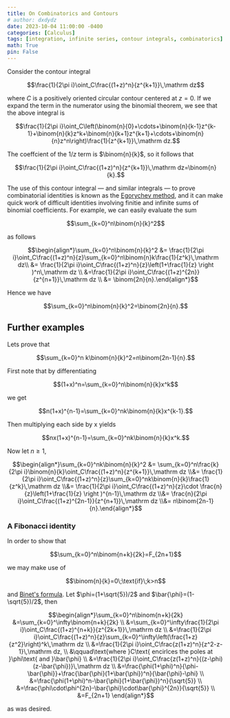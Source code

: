 ```yaml
---
title: On Combinatorics and Contours
# author: dxdydz
date: 2023-10-04 11:00:00 -0400
categories: [Calculus]
tags: [integration, infinite series, contour integrals, combinatorics]
math: True
pin: False
---
```


Consider the contour integral

$$\frac{1}{2\pi i}\oint_C\frac{(1+z)^n}{z^{k+1}}\,\mathrm dz$$

where $C$ is a positively oriented circular contour centered at $z=0$. If we expand the term in the numerator using the binomial theorem, we see that the above integral is

$$\frac{1}{2\pi i}\oint_C\left(\binom{n}{0}+\cdots+\binom{n}{k-1}z^{k-1}+\binom{n}{k}z^k+\binom{n}{k+1}z^{k+1}+\cdots+\binom{n}{n}z^n\right)\frac{1}{z^{k+1}}\,\mathrm dz.$$

The coeffcient of the $1/z$ term is $\binom{n}{k}$, so it follows that

$$\frac{1}{2\pi i}\oint_C\frac{(1+z)^n}{z^{k+1}}\,\mathrm dz=\binom{n}{k}.$$

The use of this contour integral &#8212; and similar integrals &#8212; to prove combinatorial identities is known as the [Egorychev method](https://en.wikipedia.org/wiki/Egorychev_method), and it can make quick work of difficult identities involving finitie and infinite sums of binomial coefficients. For example, we can easily evaluate the sum

$$\sum_{k=0}^n\binom{n}{k}^2$$

as follows

$$\begin{align*}\sum_{k=0}^n\binom{n}{k}^2 &= \frac{1}{2\pi i}\oint_C\frac{(1+z)^n}{z}\sum_{k=0}^n\binom{n}k\frac{1}{z^k}\,\mathrm dz\\  &= \frac{1}{2\pi i}\oint_C\frac{(1+z)^n}{z}\left(1+\frac{1}{z} \right )^n\,\mathrm dz \\  &=\frac{1}{2\pi i}\oint_C\frac{(1+z)^{2n}}{z^{n+1}}\,\mathrm dz \\  &= \binom{2n}{n}.\end{align*}$$

Hence we have

$$\sum_{k=0}^n\binom{n}{k}^2=\binom{2n}{n}.$$

## Further examples

Lets prove that

$$\sum_{k=0}^n k\binom{n}{k}^2=n\binom{2n-1}{n}.$$

First note that by differentiating

$$(1+x)^n=\sum_{k=0}^n\binom{n}{k}x^k$$

we get

$$n(1+x)^{n-1}=\sum_{k=0}^nk\binom{n}{k}x^{k-1}.$$

Then multiplying each side by x yields

$$nx(1+x)^{n-1}=\sum_{k=0}^nk\binom{n}{k}x^k.$$

Now let $n\geq1$,

$$\begin{align*}\sum_{k=0}^nk\binom{n}{k}^2 &= \sum_{k=0}^n\frac{k}{2\pi i}\binom{n}{k}\oint_C\frac{(1+z)^n}{z^{k+1}}\,\mathrm dz \\&= \frac{1}{2\pi i}\oint_C\frac{(1+z)^n}{z}\sum_{k=0}^nk\binom{n}{k}\frac{1}{z^k}\,\mathrm dz \\&= \frac{1}{2\pi i}\oint_C\frac{(1+z)^n}{z}\cdot \frac{n}{z}\left(1+\frac{1}{z} \right )^{n-1}\,\mathrm dz \\&= \frac{n}{2\pi i}\oint_C\frac{(1+z)^{2n-1}}{z^{n+1}}\,\mathrm dz \\&= n\binom{2n-1}{n}.\end{align*}$$

### A Fibonacci identity

In order to show that

$$\sum_{k=0}^n\binom{n+k}{2k}=F_{2n+1}$$

we may make use of

$$\binom{n}{k}=0\;\text{if}\;k>n$$

and [Binet's formula](https://en.wikipedia.org/wiki/Fibonacci_sequence#Closed-form_expression). Let $\phi=(1+\sqrt{5})/2$ and $\bar{\phi}=(1-\sqrt{5})/2$, then

$$\begin{align*}\sum_{k=0}^n\binom{n+k}{2k} &=\sum_{k=0}^\infty\binom{n+k}{2k} \\  &=\sum_{k=0}^\infty\frac{1}{2\pi i}\oint_C\frac{(1+z)^{n+k}}{z^{2k+1}}\,\mathrm dz \\  &=\frac{1}{2\pi i}\oint_C\frac{(1+z)^n}{z}\sum_{k=0}^\infty\left(\frac{1+z}{z^2}\right)^k\,\mathrm dz \\  &=\frac{1}{2\pi i}\oint_C\frac{z(1+z)^n}{z^2-z-1}\,\mathrm dz, \\ &\qquad\text{where }C\text{ encirlces the poles at }\phi\text{ and }\bar{\phi} \\ &=\frac{1}{2\pi i}\oint_C\frac{z(1+z)^n}{(z-\phi)(z-\bar{\phi})}\,\mathrm dz \\  &=\frac{\phi(1+\phi)^n}{\phi-\bar{\phi}}+\frac{\bar{\phi}(1+\bar{\phi})^n}{\bar{\phi}-\phi} \\  &=\frac{\phi(1+\phi)^n-\bar{\phi}(1+\bar{\phi})^n}{\sqrt{5}} \\  &=\frac{\phi\cdot\phi^{2n}-\bar{\phi}\cdot\bar{\phi}^{2n}}{\sqrt{5}} \\  &=F_{2n+1} \end{align*}$$

as was desired.

